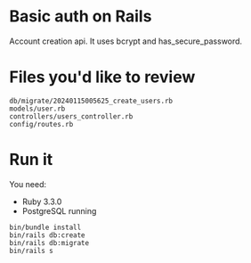 # Basic auth on Rails
Account creation api. It uses bcrypt and has_secure_password.

# Files you'd like to review
```
db/migrate/20240115005625_create_users.rb
models/user.rb
controllers/users_controller.rb
config/routes.rb
```

# Run it
You need:
- Ruby 3.3.0
- PostgreSQL running

```
bin/bundle install
bin/rails db:create
bin/rails db:migrate
bin/rails s
```
